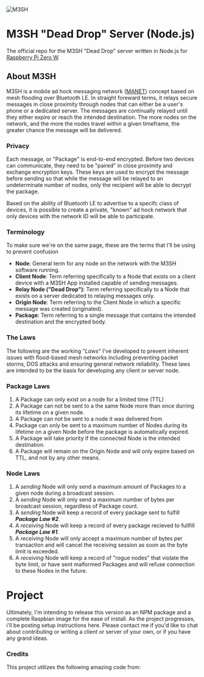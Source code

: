 ![M3SH](https://raw.githubusercontent.com/foreignmedia/m3sh-server-node/master/assets/m3sh-logo.png)

# M3SH "Dead Drop" Server (Node.js)
The official repo for the M3SH "Dead Drop" server written in Node.js for [Raspberry Pi Zero W](https://www.raspberrypi.org/products/pi-zero-wireless/).

## About M3SH
M3SH is a mobile ad hock messaging network ([MANET](https://en.wikipedia.org/wiki/Mobile_ad_hoc_network)) concept based on mesh flooding over Bluetooth LE. In straight foreward terms, it relays secure messages in close proximity through nodes that can either be a user's phone or a dedicated server. The messages are continually relayed until they either expire or reach the intended destination. The more nodes on the network, and the more the nodes travel within a given timeframe, the greater chance the message will be delivered.

### Privacy
Each message, or "Package" is end-to-end encrypted. Before two devices can communicate, they need to be "paired" in close proximity and exchange encryption keys. These keys are used to encrypt the message before sending so that while the message will be relayed to an undeterminate number of nodes, only the recipient will be able to decrypt the package.

Based on the ability of Bluetooth LE to advertise to a specifc class of devices, it is possible to create a private, "known" ad hock network that only devices with the network ID will be able to participate.

### Terminology
To make sure we're on the same page, these are the terms that I'll be using to prevent confusion
* __Node__: General term for any node on the network with the M3SH software running.
* __Client Node__: Term referring specifically to a Node that exists on a client device with a M3SH App installed capable of sending messages.
* __Relay Node ("Dead Drop")__: Term referring specifically to a Node that exists on a server dedicated to relaying messages only.
* __Origin Node__: Term referring to the Client Node in which a specific message was created (originated).
* __Package__: Term referring to a single message that contains the intended destination and the encrypted body.

### The Laws
The following are the working "*Laws*" I've developed to prevent inherent issues with flood-based mesh networks including preventing packet storms, DOS attacks and ensuring general network reliability. These laws are intended to be the basis for developing any client or server node.

### Package Laws
1. A Package can only exist on a node for a limited time (TTL)
2. A Package can not be sent to a the same Node more than once durring its lifetime on a given node.
3. A Package can not be sent to a node it was delivered from
4. Package can only be sent to a maximum number of Nodes during its lifetime on a given Node before the package is automatically expired.
5. A Package will take priority if the connected Node is the intended destination.
6. A Package will remain on the Origin Node and will only expire based on TTL, and not by any other means.

### Node Laws
1. A *sending* Node will only send a maximum amount of Packages to a given node during a broadcast session.
2. A *sending* Node will only send a maximum number of bytes per broadcast session, regardless of Package count.
3. A *sending* Node will keep a record of every package sent to fulfill *__Package Law #2__*.
4. A *receiving* Node will keep a record of every package recieved to fullfill *__Package Law #1__*.
3. A *receiving* Node will only accept a maximum number of bytes per transaction and will cancel the receiving session as soon as the byte limit is exceeded.
4. A *receiving* Node will keep a record of "rogue nodes" that violate the byte limit, or have sent malformed Packages and will refuse connection to these Nodes in the future.

# Project

Ultimately, I'm intending to release this version as an NPM package and a complete Raspbian image for the ease of install. As the project progresses, i'll be posting setup instructions here. Please contact me if you'd like to chat about contributing or writing a client or server of your own, or if you have any grand ideas.

### Credits
This project utilizes the following amazing code from:


